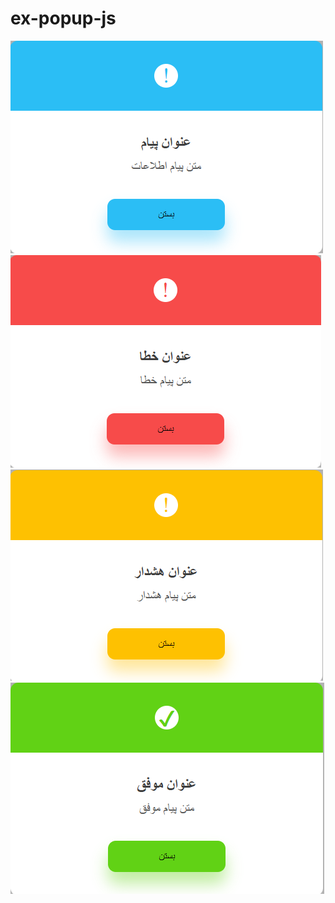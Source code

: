 # ex-popup-js

![Info](./assets/info.png)![Error](./assets/error.png)![Warning](./assets/warning.png)![Success](./assets/success.png)

